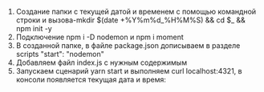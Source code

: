 1. Создание папки  с текущей датой и временем с помощью командной строки и вызова-mkdir $(date +%Y%m%d_%H%M%S) && cd $_ && npm init -y
2. Подключение npm i -D nodemon и npm i moment
3. В созданной папке, в файле package.json дописываем в разделе scripts "start": "nodemon"
4. Добавляем файл index.js  с нужным содержимым 
5. Запускаем сценарий yarn start и выполняем curl localhost:4321,  в консоли появляется текущая дата и время:
